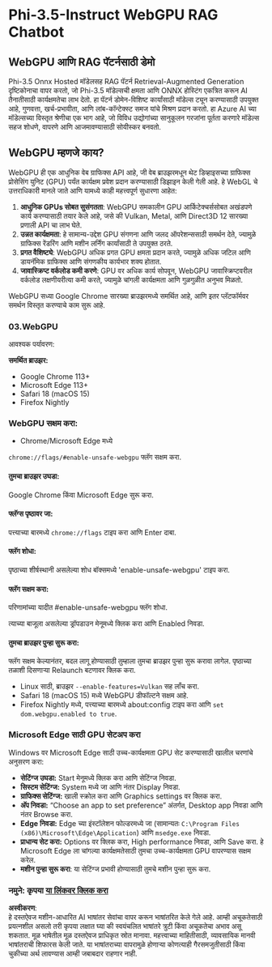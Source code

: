 # Phi-3.5-Instruct WebGPU RAG Chatbot

## WebGPU आणि RAG पॅटर्नसाठी डेमो

Phi-3.5 Onnx Hosted मॉडेलसह RAG पॅटर्न Retrieval-Augmented Generation दृष्टिकोनाचा वापर करतो, जो Phi-3.5 मॉडेल्सची क्षमता आणि ONNX होस्टिंग एकत्रित करून AI तैनातीसाठी कार्यक्षमतेचा लाभ देतो. हा पॅटर्न डोमेन-विशिष्ट कार्यांसाठी मॉडेल्स ट्यून करण्यासाठी उपयुक्त आहे, गुणवत्ता, खर्च-प्रभावीता, आणि लांब-कॉन्टेक्स्ट समज यांचे मिश्रण प्रदान करतो. हा Azure AI च्या मॉडेल्सच्या विस्तृत श्रेणीचा एक भाग आहे, जो विविध उद्योगांच्या सानुकूलन गरजांना पूर्तता करणारे मॉडेल्स सहज शोधणे, वापरणे आणि आजमावण्यासाठी सोयीस्कर बनवतो.

## WebGPU म्हणजे काय?
WebGPU ही एक आधुनिक वेब ग्राफिक्स API आहे, जी वेब ब्राउझरमधून थेट डिव्हाइसच्या ग्राफिक्स प्रोसेसिंग युनिट (GPU) पर्यंत कार्यक्षम प्रवेश प्रदान करण्यासाठी डिझाइन केली गेली आहे. हे WebGL चे उत्तराधिकारी मानले जाते आणि यामध्ये काही महत्त्वपूर्ण सुधारणा आहेत:

1. **आधुनिक GPUs सोबत सुसंगतता**: WebGPU समकालीन GPU आर्किटेक्चर्ससोबत अखंडपणे कार्य करण्यासाठी तयार केले आहे, जसे की Vulkan, Metal, आणि Direct3D 12 सारख्या प्रणाली API चा लाभ घेते.
2. **उन्नत कार्यक्षमता**: हे सामान्य-उद्देश GPU संगणना आणि जलद ऑपरेशन्ससाठी समर्थन देते, ज्यामुळे ग्राफिक्स रेंडरिंग आणि मशीन लर्निंग कार्यांसाठी ते उपयुक्त ठरते.
3. **प्रगत वैशिष्ट्ये**: WebGPU अधिक प्रगत GPU क्षमता प्रदान करते, ज्यामुळे अधिक जटिल आणि डायनॅमिक ग्राफिक्स आणि संगणकीय कार्यभार शक्य होतात.
4. **जावास्क्रिप्ट वर्कलोड कमी करणे**: GPU वर अधिक कार्य सोपवून, WebGPU जावास्क्रिप्टवरील वर्कलोड लक्षणीयरीत्या कमी करते, ज्यामुळे चांगली कार्यक्षमता आणि गुळगुळीत अनुभव मिळतो.

WebGPU सध्या Google Chrome सारख्या ब्राउझरमध्ये समर्थित आहे, आणि इतर प्लॅटफॉर्मवर समर्थन विस्तृत करण्याचे काम सुरू आहे.

### 03.WebGPU
आवश्यक पर्यावरण:

**समर्थित ब्राउझर:**
- Google Chrome 113+
- Microsoft Edge 113+
- Safari 18 (macOS 15)
- Firefox Nightly

### WebGPU सक्षम करा:

- Chrome/Microsoft Edge मध्ये 

`chrome://flags/#enable-unsafe-webgpu` फ्लॅग सक्षम करा.

#### तुमचा ब्राउझर उघडा:
Google Chrome किंवा Microsoft Edge सुरू करा.

#### फ्लॅग्स पृष्ठावर जा:
पत्त्याच्या बारमध्ये `chrome://flags` टाइप करा आणि Enter दाबा.

#### फ्लॅग शोधा:
पृष्ठाच्या शीर्षस्थानी असलेल्या शोध बॉक्समध्ये 'enable-unsafe-webgpu' टाइप करा.

#### फ्लॅग सक्षम करा:
परिणामांच्या यादीत #enable-unsafe-webgpu फ्लॅग शोधा.

त्याच्या बाजूला असलेल्या ड्रॉपडाउन मेनूमध्ये क्लिक करा आणि Enabled निवडा.

#### तुमचा ब्राउझर पुन्हा सुरू करा:

फ्लॅग सक्षम केल्यानंतर, बदल लागू होण्यासाठी तुम्हाला तुमचा ब्राउझर पुन्हा सुरू करावा लागेल. पृष्ठाच्या तळाशी दिसणाऱ्या Relaunch बटणावर क्लिक करा.

- Linux साठी, ब्राउझर `--enable-features=Vulkan` सह लाँच करा.
- Safari 18 (macOS 15) मध्ये WebGPU डीफॉल्टने सक्षम आहे.
- Firefox Nightly मध्ये, पत्त्याच्या बारमध्ये about:config टाइप करा आणि `set dom.webgpu.enabled to true`.

### Microsoft Edge साठी GPU सेटअप करा

Windows वर Microsoft Edge साठी उच्च-कार्यक्षमता GPU सेट करण्यासाठी खालील चरणांचे अनुसरण करा:

- **सेटिंग्ज उघडा:** Start मेनूमध्ये क्लिक करा आणि सेटिंग्ज निवडा.
- **सिस्टम सेटिंग्ज:** System मध्ये जा आणि नंतर Display निवडा.
- **ग्राफिक्स सेटिंग्ज:** खाली स्क्रोल करा आणि Graphics settings वर क्लिक करा.
- **अ‍ॅप निवडा:** “Choose an app to set preference” अंतर्गत, Desktop app निवडा आणि नंतर Browse करा.
- **Edge निवडा:** Edge च्या इंस्टॉलेशन फोल्डरमध्ये जा (सामान्यतः `C:\Program Files (x86)\Microsoft\Edge\Application`) आणि `msedge.exe` निवडा.
- **प्राधान्य सेट करा:** Options वर क्लिक करा, High performance निवडा, आणि Save करा.
हे Microsoft Edge ला चांगल्या कार्यक्षमतेसाठी तुमचा उच्च-कार्यक्षमता GPU वापरण्यास सक्षम करेल.
- **मशीन पुन्हा सुरू करा**: या सेटिंग्ज प्रभावी होण्यासाठी तुमचे मशीन पुन्हा सुरू करा.

### नमुने: कृपया [या लिंकवर क्लिक करा](https://github.com/microsoft/aitour-exploring-cutting-edge-models/tree/main/src/02.ONNXRuntime/01.WebGPUChatRAG)

**अस्वीकरण**:  
हे दस्तऐवज मशीन-आधारित AI भाषांतर सेवांचा वापर करून भाषांतरित केले गेले आहे. आम्ही अचूकतेसाठी प्रयत्नशील असलो तरी कृपया लक्षात घ्या की स्वयंचलित भाषांतरे त्रुटी किंवा अचूकतेचा अभाव असू शकतात. मूळ भाषेतील मूळ दस्तऐवज प्राधिकृत स्रोत मानावा. महत्त्वाच्या माहितीसाठी, व्यावसायिक मानवी भाषांतराची शिफारस केली जाते. या भाषांतराच्या वापरामुळे होणाऱ्या कोणत्याही गैरसमजुतीसाठी किंवा चुकीच्या अर्थ लावण्यास आम्ही जबाबदार राहणार नाही.